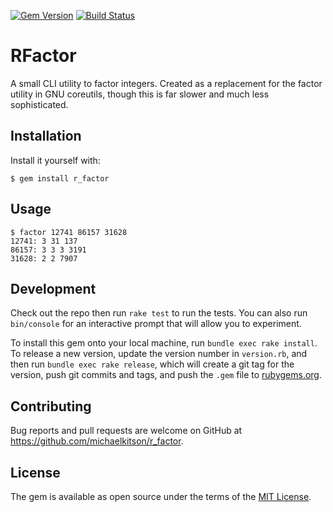 [![Gem Version](https://badge.fury.io/rb/r_factor.svg)](https://badge.fury.io/rb/r_factor)
[![Build Status](https://travis-ci.org/michaelkitson/r_factor.svg?branch=master)](https://travis-ci.org/michaelkitson/r_factor)

# RFactor

A small CLI utility to factor integers.
Created as a replacement for the factor utility in GNU coreutils, though this is far slower and much less sophisticated.

## Installation

Install it yourself with:

    $ gem install r_factor

## Usage

    $ factor 12741 86157 31628
    12741: 3 31 137
    86157: 3 3 3 3191
    31628: 2 2 7907

## Development

Check out the repo then run `rake test` to run the tests.
You can also run `bin/console` for an interactive prompt that will allow you to experiment.

To install this gem onto your local machine, run `bundle exec rake install`.
To release a new version, update the version number in `version.rb`, and then run `bundle exec rake release`, which will create a git tag for the version, push git commits and tags, and push the `.gem` file to [rubygems.org](https://rubygems.org).

## Contributing

Bug reports and pull requests are welcome on GitHub at https://github.com/michaelkitson/r_factor.

## License

The gem is available as open source under the terms of the [MIT License](http://opensource.org/licenses/MIT).

